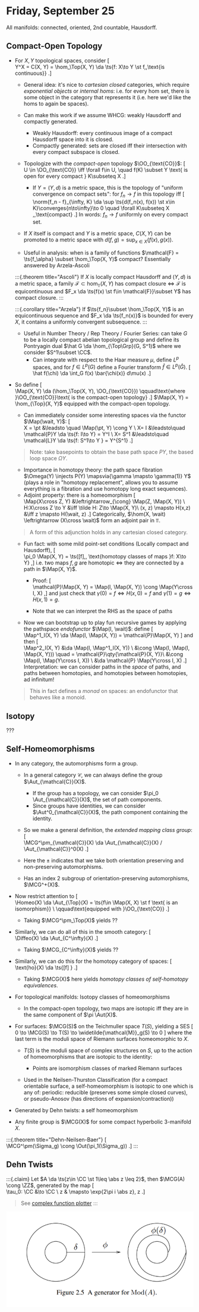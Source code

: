 # Friday, September 25

All manifolds: connected, oriented, 2nd countable, Hausdorff.

## Compact-Open Topology

- For $X, Y$ topological spaces, consider 
  \[  
  Y^X = C(X, Y) = \hom_\Top(X, Y) \da \ts{f: X\to Y \st f\,\,\text{is continuous}}
  .\]
  - General idea: it's nice to *cartesian closed* categories, which require *exponential objects* or *internal homs*: i.e. for every hom set, there is some object in the category that represents it (i.e. here we'd like the homs to again be spaces).
  - Can make this work if we assume WHCG: weakly Hausdorff and compactly generated.
    - Weakly Hausdorff: every continuous image of a compact Hausdorff space into it is closed.
    - Compactly generated: sets are closed iff their intersection with every compact subspace is closed.
  - Topologize with the *compact-open* topology $\OO_{\text{CO}}$: 
\[  
U \in \OO_{\text{CO}} \iff 
\forall f\in U, \quad f(K) \subset Y \text{ is open for every compact } K\subseteq X
.\]
  
    - If $Y = (Y, d)$ is a metric space, this is the topology of "uniform convergence on compact sets": for $f_n \to f$ in this topology iff 
  \[  
  \norm{f_n - f}_{\infty, K} \da \sup \ts{d(f_n(x), f(x)) \st x\in K}\converges{n\to\infty}\to 0 \quad \forall K\subseteq X \,\,\text{compact}
  .\]
  In words: $f_n\to f$ uniformly on every compact set.

  - If $X$ itself is compact and $Y$ is a metric space, $C(X, Y)$ can be promoted to a metric space with $d(f, g) = \sup_{x\in X}(f(x), g(x))$.

  - Useful in analysis: when is a family of functions $\mathcal{F} = \ts{f_\alpha} \subset \hom_\Top(X, Y)$ compact? Essentially answered by Arzela-Ascoli

  :::{.theorem title="Ascoli"}
 If $X$ is locally compact Hausdorff and $(Y, d)$ is a metric space, a family $\mathcal{F} \subset \hom_\Top(X, Y)$ has compact closure $\iff$ $\mathcal{F}$ is equicontinuous and $F_x \da \ts{f(x) \st f\in \mathcal{F}}\subset Y$ has compact closure.
  :::

  :::{.corollary title="Arzela"}
 If $\ts{f_n}\subset \hom_\Top(X, Y)$ is an equicontinuous sequence and $F_x \da \ts{f_n(x)}$ is bounded for every $X$, it contains a uniformly convergent subsequence.
  :::

  - Useful in Number Theory / Rep Theory / Fourier Series: can take $G$ to be a locally compact abelian topological group and define its Pontryagin dual $\hat G \da \hom_{\Top\Grp}(G, S^1)$ where we consider $S^1\subset \CC$.
    - Can integrate with respect to the Haar measure $\mu$, define $L^p$ spaces, and for $f\in L^p(G)$ define a Fourier transform $\hat f\in L^p(\hat G)$.
    \[  
    \hat f(\chi) \da \int_G f(x) \bar{\chi(x)} d\mu(x)
    .\]

- So define 
\[  
\Map(X, Y) \da (\hom_\Top(X, Y), \OO_{\text{CO}}) \qquad\text{where }\OO_{\text{CO}}\text{ is the compact-open topology}
.\]
$\Map(X, Y) = \hom_{\Top}(X, Y)$ equipped with the compact-open topology.
  - Can immediately consider some interesting spaces via the functor $\Map(\wait, Y)$:
  \[  
  X = \pt &\leadsto \quad \Map(\pt, Y) \cong Y \\
  X= I &\leadsto\quad \mathcal{P}Y  \da \ts{f: I\to Y} = Y^I  \\
  X= S^1 &\leadsto\quad \mathcal{L}Y  \da \ts{f: S^1\to Y } = Y^{S^1} 
  .\]

  > Note: take basepoints to obtain the base path space $PY$, the based loop space $\Omega Y$.

  - Importance in homotopy theory: the path space fibration $\Omega(Y) \injects P(Y) \mapsvia{\gamma \mapsto \gamma(1)} Y$ (plays a role in "homotopy replacement", allows you to assume everything is a fibration and use homotopy long exact sequences).
  - Adjoint property: there is a homeomorphism
  \[  
  \Map(X\cross Z, Y) &\leftrightarrow_{\cong} \Map(Z, \Map(X, Y)) \\
  H:X\cross Z \to Y &\iff \tilde H: Z\to \Map(X, Y)\\
  (x, z) \mapsto H(x,z) &\iff z \mapsto H(\wait, z)
  .\]
  Categorically, $\hom(X, \wait) \leftrightarrow (X\cross \wait)$ form an adjoint pair in $\Top$.
  
  > A form of this adjunction holds in any cartesian closed category.

  - Fun fact: with some mild point-set conditions (Locally compact and Hausdorff),
  \[  
  \pi_0 \Map(X, Y) = \ts{[f],\, \text{homotopy classes of maps }f: X\to Y}
  ,\]
  i.e. two maps $f, g$ are homotopic $\iff$ they are connected by a path in $\Map(X, Y)$.
    - Proof:
  \[  
    \mathcal{P}\Map(X, Y) = \Map(I, \Map(X, Y)) \cong \Map(Y\cross I, X)
  ,\]
    and just check that $\gamma(0) = f \iff H(x, 0) = f$ and $\gamma(1) = g \iff H(x, 1) = g$.

    - Note that we can interpret the RHS as the space of paths

  - Now we can bootstrap up to play fun recursive games by applying the pathspace *endofunctor* $\Map(I, \wait)$: define
  \[  
  \Map^1_I(X, Y) \da \Map(I, \Map(X, Y)) = \mathcal{P}\Map(X, Y)
  \]
  and then
  \[  
  \Map^2_I(X, Y) &\da \Map(I, \Map^1_I(X, Y)) \\
  &\cong \Map(I, \Map(I, \Map(X, Y))) \quad = \mathcal{P}\qty{\mathcal{P}(X, Y)}\\
  &\cong \Map(I, \Map(Y\cross I, X)) \\
  &\da \mathcal{P} \Map(Y\cross I, X)
  .\]
  Interpretation: we can consider paths in the *space* of paths, and paths between homotopies, and homotopies between homotopies, ad infinitum!

  > This in fact defines a *monad* on spaces: an endofunctor that behaves like a monoid.

## Isotopy

???

## Self-Homeomorphisms


- In any category, the automorphisms form a group. 

  - In a general category $\mathcal{C}$, we can always define the group $\Aut_{\mathcal{C}}(X)$.
    - If the group has a topology, we can consider $\pi_0 \Aut_{\mathcal{C}}(X)$, the set of path components.
    - Since groups have identities, we can consider $\Aut^0_{\mathcal{C}}(X)$, the path component containing the identity.

  - So we make a general definition, the *extended mapping class group*:
  \[  
  \MCG^\pm_{\mathcal{C}}(X) \da \Aut_{\mathcal{C}}(X) / \Aut_{\mathcal{C}}^0(X)
  .\]

  - Here the $\pm$ indicates that we take both orientation preserving and non-preserving automorphisms.

  - Has an index 2 subgroup of orientation-preserving automorphisms, $\MCG^+(X)$.

- Now restrict attention to
\[  
\Homeo(X) \da \Aut_{\Top}(X) = \ts{f\in \Map(X, X) \st f \text{ is an isomorphism}} \\
\qquad\text{equipped with }\OO_{\text{CO}}
.\]
  - Taking $\MCG^\pm_\Top(X)$ yields ??

- Similarly, we can do all of this in the smooth category:
\[  
\Diffeo(X) \da \Aut_{C^\infty}(X)
.\]
  - Taking $\MCG_{C^\infty}(X)$ yields ??

- Similarly, we can do this for the homotopy category of spaces:
\[  
\text{ho}(X) \da \ts{[f] }
.\]
  - Taking $\MCG(X)$ here yields *homotopy classes of self-homotopy equivalences*.

- For topological manifolds: Isotopy classes of homeomorphisms
  - In the compact-open topology, two maps are isotopic iff they are in the same component of $\pi \Aut(X)$.

- For surfaces:
  $\MCG(S)$ on the Teichmuller space $T(S)$, yielding a SES
  \[  
  0 \to \MCG(S) \to T(S) \to \widetilde{\mathcal{M}}_g(S) \to 0 
  \]
  where the last term is the moduli space of Riemann surfaces homeomorphic to $X$.

  - $T(S)$ is the moduli space of complex structures on $S$, up to the action of homeomorphisms that are isotopic to the identity:

    - Points are isomorphism classes of marked Riemann surfaces

  - Used in the Neilsen-Thurston Classification (for a compact orientable surface, a self-homeomorphism is isotopic to one which is any of: periodic: reducible (preserves some simple closed curves), or pseudo-Anosov (has directions of expansion/contraction))

- Generated by Dehn twists: a self homeomorphism

- Any finite group is $\MCG(X)$ for some compact hyperbolic 3-manifold $X$.

:::{.theorem title="Dehn-Neilsen-Baer"}
\[  
\MCG^\pm(\Sigma_g) \cong \Out(\pi_1(\Sigma_g))
.\]
:::

## Dehn Twists

:::{.claim}
Let $A \da \ts{z\in \CC \st 1\leq \abs z \leq 2}$, then $\MCG(A) \cong \ZZ$, generated by the map
\[  
\tau_0: \CC &\to \CC \\
z & \mapsto \exp{2\pi i \abs z}\, z
.\]

> See [complex function plotter](https://people.ucsc.edu/~wbolden/complex/#e%5E(2*pi*i%20*%7Cz%7C)*z*t%20+%20z*(t-1))
:::

![Image](figures/image_2020-09-26-19-14-21.png)



